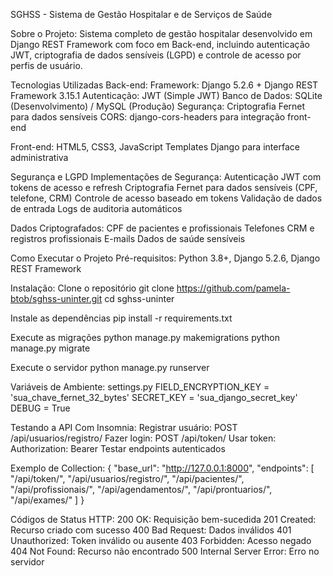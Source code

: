 SGHSS - Sistema de Gestão Hospitalar e de Serviços de Saúde

Sobre o Projeto:
Sistema completo de gestão hospitalar desenvolvido em Django REST Framework com foco em Back-end, incluindo autenticação JWT, criptografia de dados sensíveis (LGPD) e controle de acesso por perfis de usuário.


Tecnologias Utilizadas
Back-end:
Framework: Django 5.2.6 + Django REST Framework 3.15.1
Autenticação: JWT (Simple JWT)
Banco de Dados: SQLite (Desenvolvimento) / MySQL (Produção)
Segurança: Criptografia Fernet para dados sensíveis
CORS: django-cors-headers para integração front-end

Front-end:
HTML5, CSS3, JavaScript
Templates Django para interface administrativa

Segurança e LGPD
Implementações de Segurança:
Autenticação JWT com tokens de acesso e refresh
Criptografia Fernet para dados sensíveis (CPF, telefone, CRM)
Controle de acesso baseado em tokens
Validação de dados de entrada
Logs de auditoria automáticos

Dados Criptografados:
CPF de pacientes e profissionais
Telefones
CRM e registros profissionais
E-mails
Dados de saúde sensíveis

Como Executar o Projeto
Pré-requisitos:
Python 3.8+, Django 5.2.6, Django REST Framework

Instalação:
Clone o repositório
git clone https://github.com/pamela-btob/sghss-uninter.git
cd sghss-uninter

Instale as dependências
pip install -r requirements.txt

Execute as migrações
python manage.py makemigrations
python manage.py migrate

Execute o servidor
python manage.py runserver

Variáveis de Ambiente:
settings.py
FIELD_ENCRYPTION_KEY = 'sua_chave_fernet_32_bytes'
SECRET_KEY = 'sua_django_secret_key'
DEBUG = True

Testando a API
Com Insomnia:
Registrar usuário: POST /api/usuarios/registro/
Fazer login: POST /api/token/
Usar token: Authorization: Bearer <token>
Testar endpoints autenticados

Exemplo de Collection:
{
  "base_url": "http://127.0.0.1:8000",
  "endpoints": [
    "/api/token/",
    "/api/usuarios/registro/",
    "/api/pacientes/",
    "/api/profissionais/",
    "/api/agendamentos/",
    "/api/prontuarios/",
    "/api/exames/"
  ]
}

Códigos de Status HTTP:
200 OK: Requisição bem-sucedida
201 Created: Recurso criado com sucesso
400 Bad Request: Dados inválidos
401 Unauthorized: Token inválido ou ausente
403 Forbidden: Acesso negado
404 Not Found: Recurso não encontrado
500 Internal Server Error: Erro no servidor
